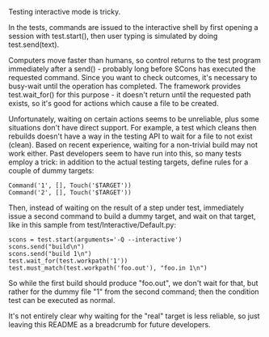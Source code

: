 Testing interactive mode is tricky.

In the tests, commands are issued to the interactive shell by first
opening a session with test.start(), then user typing is simulated by
doing test.send(text).

Computers move faster than humans, so control returns to the test program
immediately after a send() - probably long before SCons has executed
the requested command. Since you want to check outcomes, it's necessary
to busy-wait until the operation has completed. The framework provides
test.wait_for() for this purpose - it doesn't return until the requested
path exists, so it's good for actions which cause a file to be created.

Unfortunately, waiting on certain actions seems to be unreliable, plus
some situations don't have direct support. For example, a test which
cleans then rebuilds doesn't have a way in the testing API to wait for
a file to not exist (clean). Based on recent experience, waiting for
a non-trivial build may not work either.  Past developers seem to have
run into this, so many tests employ a trick: in addition to the actual
testing targets, define rules for a couple of dummy targets:

    Command('1', [], Touch('$TARGET'))
    Command('2', [], Touch('$TARGET'))

Then, instead of waiting on the result of a step under test, immediately
issue a second command to build a dummy target, and wait on that target,
like in this sample from test/Interactive/Default.py:

    scons = test.start(arguments='-Q --interactive')
    scons.send("build\n")
    scons.send("build 1\n")
    test.wait_for(test.workpath('1'))
    test.must_match(test.workpath('foo.out'), "foo.in 1\n")

So while the first build should produce "foo.out", we don't wait for
that, but rather for the dummy file "1" from the second command; then
the condition test can be executed as normal.

It's not entirely clear why waiting for the "real" target is less
reliable, so just leaving this README as a breadcrumb for future
developers.
